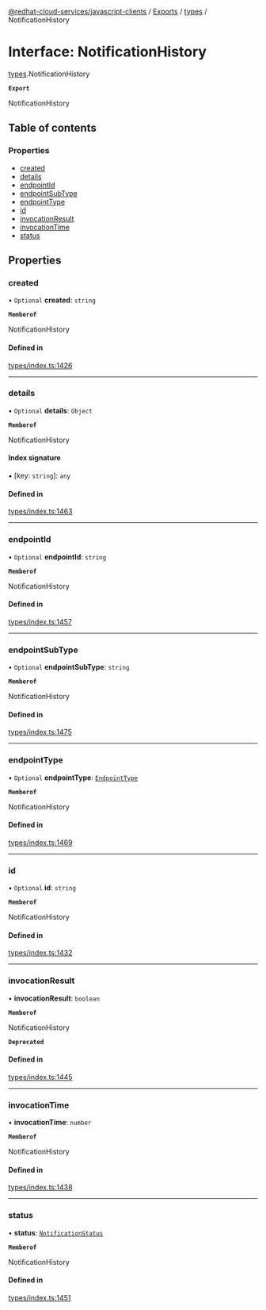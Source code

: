 [@redhat-cloud-services/javascript-clients](../README.md) / [Exports](../modules.md) / [types](../modules/types.md) / NotificationHistory

# Interface: NotificationHistory

[types](../modules/types.md).NotificationHistory

**`Export`**

NotificationHistory

## Table of contents

### Properties

- [created](types.NotificationHistory.md#created)
- [details](types.NotificationHistory.md#details)
- [endpointId](types.NotificationHistory.md#endpointid)
- [endpointSubType](types.NotificationHistory.md#endpointsubtype)
- [endpointType](types.NotificationHistory.md#endpointtype)
- [id](types.NotificationHistory.md#id)
- [invocationResult](types.NotificationHistory.md#invocationresult)
- [invocationTime](types.NotificationHistory.md#invocationtime)
- [status](types.NotificationHistory.md#status)

## Properties

### created

• `Optional` **created**: `string`

**`Memberof`**

NotificationHistory

#### Defined in

[types/index.ts:1426](https://github.com/RedHatInsights/javascript-clients/blob/main/packages/notifications/types/index.ts#L1426)

___

### details

• `Optional` **details**: `Object`

**`Memberof`**

NotificationHistory

#### Index signature

▪ [key: `string`]: `any`

#### Defined in

[types/index.ts:1463](https://github.com/RedHatInsights/javascript-clients/blob/main/packages/notifications/types/index.ts#L1463)

___

### endpointId

• `Optional` **endpointId**: `string`

**`Memberof`**

NotificationHistory

#### Defined in

[types/index.ts:1457](https://github.com/RedHatInsights/javascript-clients/blob/main/packages/notifications/types/index.ts#L1457)

___

### endpointSubType

• `Optional` **endpointSubType**: `string`

**`Memberof`**

NotificationHistory

#### Defined in

[types/index.ts:1475](https://github.com/RedHatInsights/javascript-clients/blob/main/packages/notifications/types/index.ts#L1475)

___

### endpointType

• `Optional` **endpointType**: [`EndpointType`](../enums/types.EndpointType.md)

**`Memberof`**

NotificationHistory

#### Defined in

[types/index.ts:1469](https://github.com/RedHatInsights/javascript-clients/blob/main/packages/notifications/types/index.ts#L1469)

___

### id

• `Optional` **id**: `string`

**`Memberof`**

NotificationHistory

#### Defined in

[types/index.ts:1432](https://github.com/RedHatInsights/javascript-clients/blob/main/packages/notifications/types/index.ts#L1432)

___

### invocationResult

• **invocationResult**: `boolean`

**`Memberof`**

NotificationHistory

**`Deprecated`**

#### Defined in

[types/index.ts:1445](https://github.com/RedHatInsights/javascript-clients/blob/main/packages/notifications/types/index.ts#L1445)

___

### invocationTime

• **invocationTime**: `number`

**`Memberof`**

NotificationHistory

#### Defined in

[types/index.ts:1438](https://github.com/RedHatInsights/javascript-clients/blob/main/packages/notifications/types/index.ts#L1438)

___

### status

• **status**: [`NotificationStatus`](../enums/types.NotificationStatus.md)

**`Memberof`**

NotificationHistory

#### Defined in

[types/index.ts:1451](https://github.com/RedHatInsights/javascript-clients/blob/main/packages/notifications/types/index.ts#L1451)
